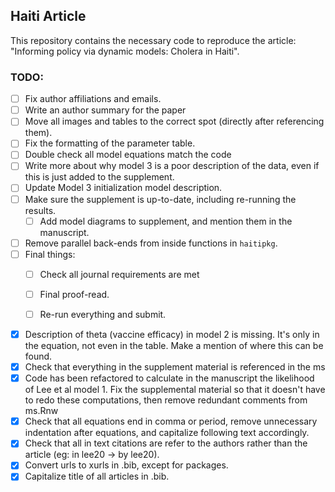 ## Haiti Article

This repository contains the necessary code to reproduce the article: "Informing policy via dynamic models: Cholera in Haiti". 

### TODO: 

- [ ] Fix author affiliations and emails. 
- [ ] Write an author summary for the paper 
- [ ] Move all images and tables to the correct spot (directly after referencing them).
- [ ] Fix the formatting of the parameter table. 
- [ ] Double check all model equations match the code 
- [ ] Write more about why model 3 is a poor description of the data, even if this is just added to the supplement. 
- [ ] Update Model 3 initialization model description. 
- [ ] Make sure the supplement is up-to-date, including re-running the results. 
   - [ ] Add model diagrams to supplement, and mention them in the manuscript. 
- [ ] Remove parallel back-ends from inside functions in `haitipkg`. 
- [ ] Final things: 
   - [ ] Check all journal requirements are met
   - [ ] Final proof-read.
   - [ ] Re-run everything and submit. 


- [x] Description of theta (vaccine efficacy) in model 2 is missing. It's only in the equation, not even in the table. Make a mention of where this can be found.
- [x] Check that everything in the supplement material is referenced in the ms
- [x] Code has been refactored to calculate in the manuscript the likelihood of Lee et al model 1. Fix the supplemental material so that it doesn't have to redo these computations, then remove redundant comments from ms.Rnw
- [x] Check that all equations end in comma or period, remove unnecessary indentation after equations, and capitalize following text accordingly. 
- [x] Check that all in text citations are refer to the authors rather than the article (eg: in lee20 -> by lee20). 
- [x] Convert urls to xurls in .bib, except for packages. 
- [x] Capitalize title of all articles in .bib.
